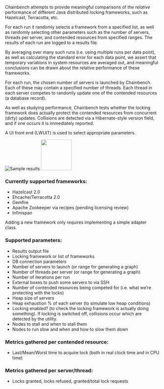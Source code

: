 Chainbench attempts to provide meaningful comparisons of the *relative* performance
of different Java distributed locking frameworks, such as Hazelcast, Terracotta, etc.

For each run it randomly selects a framework from a specified list, as well as randomly selecting other
parameters such as the number of servers, threads per server, and contended resources from specified ranges.
The results of each run are logged to a results file.

By averaging over many such runs (i.e. using multiple runs per data point), as well as calculating
the standard error for each data point, we assert that temporary variations in system
resources are averaged out, and meaningful conclusions
can be drawn about the relative performance of these frameworks.

For each run, the chosen number of servers is launched by Chainbench. Each of these may contain
a specified number of threads.
Each thread in each server competes to randomly update one of the contended resources (a database record).

As well as studying performance, Chainbench tests whether the locking framework does actually protect
the contended resources from concurrent (dirty) updates. Collisions are detected via a Hibernate-style
version field, and if one occurs it is immediately reported.

A UI front end (LWUIT) is used to select appropriate parameters.

![Sample results](/jgittings/chainbench/raw/master/hazelcastVersusTerracotta.png)
<img src="http://github.com/jgittings/chainbench/hazelcastVersusTerracotta.png" width="100" height="100">

### Currently supported frameworks:
* Hazelcast 2.0
* Ehcache/Terracotta 2.0
* Gemfire
* Apache Zookeeper via recipes (pending licensing review)
* Infinispan

Adding a new framework only requires implementing a simple adapter class.

### Supported parameters:
* Results output file
* Locking framework or list of frameworks
* DB connection parameters
* Number of servers to launch (or range for generating a graph)
* Number of threads per server (or range for generating a graph)
* Number of iterations per run
* External boxes to push some servers to via SSH
* Number of contended resources being competed for (i.e. what we’re protecting with the locks)
* Heap size of servers
* Heap exhaustion % of each server (to simulate low heap conditions)
* Locking enabled?  (to check the locking framework is actually doing something). If locking is switched off, collisions occur which are detected by the utility.
* Nodes to stall and when to stall them
* Nodes to run slow and when and how to slow them down

### Metrics gathered per contended resource:
* Last/Mean/Worst time to acquire lock  (both in real clock time and in CPU time)

### Metrics gathered per server/thread:
* Locks granted, locks refused,   granted/total lock requests


